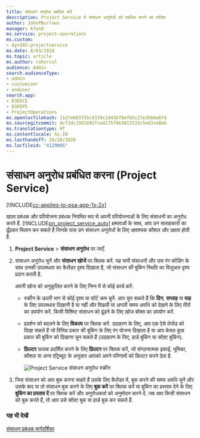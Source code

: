 ```yaml
---
title: संसाधन अनुरोध प्रबंधित करें
description: Project Service में संसाधन अनुरोधों को प्रबंधित करने का तरीका
author: JohnPBurrows
manager: kfend
ms.service: project-operations
ms.custom:
- dyn365-projectservice
ms.date: 8/03/2018
ms.topic: article
ms.author: ruhercul
audience: Admin
search.audienceType:
- admin
- customizer
- enduser
search.app:
- D365CE
- D365PS
- ProjectOperations
ms.openlocfilehash: 11d7e603755c9339c2d43b79ef65c27e3bb6e6fd
ms.sourcegitcommit: 4cf1dc1561b92fca4175f0b3813133c5e63ce8e6
ms.translationtype: HT
ms.contentlocale: hi-IN
ms.lasthandoff: 10/28/2020
ms.locfileid: "4129005"
---
```

# <a name="manage-resource-requests-project-service"></a>संसाधन अनुरोध प्रबंधित करना (Project Service)

[!INCLUDE[cc-applies-to-psa-app-1x-2x](../includes/cc-applies-to-psa-app-1x-2x.md)]

खाता प्रबंधक और परियोजना प्रबंधक नियमित रूप से अपनी परियोजनाओं के लिए संसाधनों का अनुरोध करते हैं. [!INCLUDE[pn_project_service_auto](../includes/pn-project-service-auto.md)] क्षमताओं के साथ, आप उन सलाहकारों का ढूँढकर मिलान कर सकते हैं जिनके पास उन संसाधन अनुरोधों के लिए आवश्यक कौशल और दक्षता होती है.  
  
1. **Project Service** > **संसाधन अनुरोध** पर जाएँ.  
  
2. संसाधन अनुरोध चुनें और **संसाधन खोजें** पर क्लिक करें. यह सभी संसाधनों और उस रंग कोडिंग के साथ उनकी उपलब्धता का कैलेंडर दृश्य दिखाता है, जो संसाधन की बुकिंग स्थिति का विज़ुअल दृश्य प्रदान करती है.  
  
    अपनी खोज को अनुकूलित करने के लिए निम्न में से कोई कार्य करें:  
  
   -   स्क्रीन के ऊपरी भाग से कोई दृश्य या सॉर्ट क्रम चुनें. आप चुन सकते हैं कि **दिन**, **सप्ताह** या **माह** के लिए उपलब्धता दिखानी है या नहीं और पिछली या अगली समय अवधि को देखने के लिए तीरों का उपयोग करें. किसी विशिष्ट संसाधन को ढूंढने के लिए खोज बॉक्स का उपयोग करें.  
  
   -   प्रदर्शन को बदलने के लिए **विकल्प** पर क्लिक करें. उदाहरण के लिए, आप एक ऐसे लेजेंड को दिखा सकते हैं जो विभिन्न प्रकार की बुकिंग के लिए रंग योजना दिखाता है या आप केवल कुछ प्रकार की बुकिंग को दिखाना चुन सकते हैं (उदाहरण के लिए, हार्ड बुकिंग या सॉफ़्ट बुकिंग).  
  
   -   **फ़िल्टर** फलक प्रदर्शित करने के लिए **फ़िल्टर** पर क्लिक करें, जो संगठनात्मक इकाई, भूमिका, कौशल या अन्य एट्रिब्यूट के अनुसार आपको अपने परिणामों को फ़िल्टर करने देता है.  
  
       ![Project Service संसाधन अनुरोध स्क्रीन](../psa/media/project-service-resource-request-screen.png "Project Service संसाधन अनुरोध स्क्रीन")  
  
3. जिस संसाधन को आप बुक करना चाहते हैं उसके लिए कैलेंडर में, बुक करने की समय अवधि चुनें और उसके बाद या तो संसाधन बुक करने के लिए **बुक करें** पर क्लिक करें या बुकिंग का प्रस्ताव देने के लिए **बुकिंग का प्रस्ताव दें** पर क्लिक करें और अनुरोधकर्ता को अनुमोदन करने दें. जब आप किसी संसाधन को बुक करते हैं, तो आप उसे सॉफ़्ट बुक या हार्ड बुक कर सकते हैं.  
  
### <a name="see-also"></a>यह भी देखें  
 [संसाधन प्रबंधक मार्गदर्शिका](../psa/resource-manager-guide.md)
